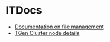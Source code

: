 # ITDocs

- [Documentation on file management](filemanagement.md)
- [TGen Cluster node details](TGenClusterDetail.md)
